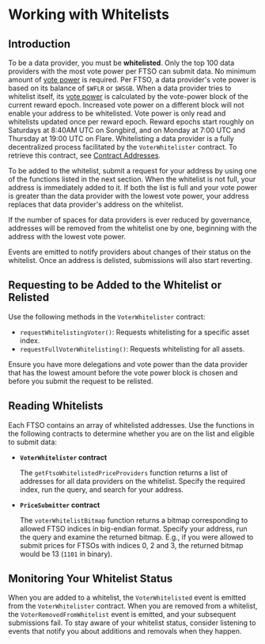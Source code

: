 # Working with Whitelists

## Introduction

To be a data provider, you must be **whitelisted**.
Only the top 100 data providers with the most vote power per FTSO can submit data.
No minimum amount of [vote power](../../tech/ftso.md#vote-power) is required.
Per FTSO, a data provider's vote power is based on its balance of `$WFLR` or `$WSGB`.
When a data provider tries to whitelist itself, its [vote power](../../tech/ftso.md#vote-power) is calculated by the vote-power block of the current reward epoch.
Increased vote power on a different block will not enable your address to be whitelisted.
Vote power is only read and whitelists updated once per reward epoch.
Reward epochs start roughly on Saturdays at 8:40AM UTC on Songbird, and on Monday at 7:00 UTC and Thursday at 19:00 UTC on Flare.
Whitelisting a data provider is a fully decentralized process facilitated by the `VoterWhitelister` contract.
To retrieve this contract, see [Contract Addresses](../../dev/reference/contracts.md).

To be added to the whitelist, submit a request for your address by using one of the functions listed in the next section.
When the whitelist is not full, your address is immediately added to it.
If both the list is full and your vote power is greater than the data provider with the lowest vote power, your address replaces that data provider's address on the whitelist.

If the number of spaces for data providers is ever reduced by governance, addresses will be removed from the whitelist one by one, beginning with the address with the lowest vote power.

Events are emitted to notify providers about changes of their status on the whitelist.
Once an address is delisted, submissions will also start reverting.

## Requesting to be Added to the Whitelist or Relisted

Use the following methods in the `VoterWhitelister` contract:

* `requestWhitelistingVoter()`: Requests whitelisting for a specific asset index.
* `requestFullVoterWhitelisting()`: Requests whitelisting for all assets.

Ensure you have more delegations and vote power than the data provider that has the lowest amount before the vote power block is chosen and before you submit the request to be relisted.

## Reading Whitelists

Each FTSO contains an array of whitelisted addresses.
Use the functions in the following contracts to determine whether you are on the list and eligible to submit data:

* **`VoterWhitelister` contract**

    The `getFtsoWhitelistedPriceProviders` function returns a list of addresses for all data providers on the whitelist.
    Specify the required index, run the query, and search for your address.

* **`PriceSubmitter` contract**

    The `voterWhitelistBitmap` function returns a bitmap corresponding to allowed FTSO indices in big-endian format.
    Specify your address, run the query and examine the returned bitmap.
    E.g., if you were allowed to submit prices for FTSOs with indices 0, 2 and 3, the returned bitmap would be 13 (`1101` in binary).

## Monitoring Your Whitelist Status

When you are added to a whitelist, the `VoterWhitelisted` event is emitted from the `VoterWhitelister` contract.
When you are removed from a whitelist, the `VoterRemovedFromWhitelist` event is emitted, and your subsequent submissions fail.
To stay aware of your whitelist status, consider listening to events that notify you about additions and removals when they happen.
